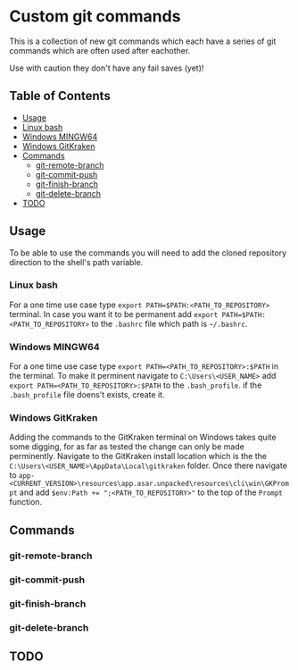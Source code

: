 # Custom git commands
This is a collection of new git commands which each have a series of git commands which are often used after eachother.

Use with caution they don't have any fail saves (yet)!

## Table of Contents
- [Usage](#usage)
 - [Linux bash](#linux_bash)
 - [Windows MINGW64](#windows_mingw64)
 - [Windows GitKraken](#windows_gitkraken)
- [Commands](#commands)
	- [git-remote-branch](#git-remote-branch)
	- [git-commit-push](#git-commit-push)
	- [git-finish-branch](#git-finish-branch)
	- [git-delete-branch](#git-delete-branch)
- [TODO](#todo)

## Usage
To be able to use the commands you will need to add the cloned repository direction to the shell's path variable. 

### Linux bash
For a one time use case type `export PATH=$PATH:<PATH_TO_REPOSITORY>` terminal. 
In case you want it to be permanent add `export PATH=$PATH:<PATH_TO_REPOSITORY>` to the `.bashrc` file which path is `~/.bashrc`.

### Windows MINGW64
For a one time use case type `export PATH=<PATH_TO_REPOSITORY>:$PATH` in the terminal.
To make it perminent navigate to `C:\Users\<USER_NAME>` add `export PATH=<PATH_TO_REPOSITORY>:$PATH` to the `.bash_profile`. if the `.bash_profile` file doens't exists, create it.

### Windows GitKraken
Adding the commands to the GitKraken terminal on Windows takes quite some digging, for as far as tested the change can only be made perminently. 
Navigate to the GitKraken install location which is the the `C:\Users\<USER_NAME>\AppData\Local\gitkraken` folder. Once there navigate to `app-<CURRENT_VERSION>\resources\app.asar.unpacked\resources\cli\win\GKPrompt` and add `$env:Path += ";<PATH_TO_REPOSITORY>"` to the top of the `Prompt` function. 

## Commands

### git-remote-branch

### git-commit-push

### git-finish-branch

### git-delete-branch

## TODO
